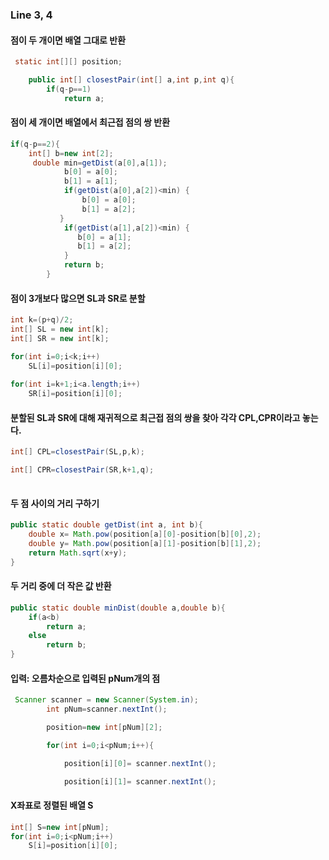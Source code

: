 ### Line 3, 4


#### 점이 두 개이면 배열 그대로 반환 

```java
 static int[][] position; 

    public int[] closestPair(int[] a,int p,int q){
   		if(q-p==1)	
        	return a;
```

#### 점이 세 개이면 배열에서 최근접 점의 쌍 반환	

```java
if(q-p==2){
	int[] b=new int[2];
	 double min=getDist(a[0],a[1]);
            b[0] = a[0];
            b[1] = a[1];
			if(getDist(a[0],a[2])<min) {
                b[0] = a[0];
                b[1] = a[2];
           }
            if(getDist(a[1],a[2])<min) {
               b[0] = a[1];
               b[1] = a[2];
            }
            return b;
        } 
```

#### 점이 3개보다 많으면 SL과 SR로 분할

```java
int k=(p+q)/2;
int[] SL = new int[k]; 
int[] SR = new int[k];

for(int i=0;i<k;i++)
	SL[i]=position[i][0];
	
for(int i=k+1;i<a.length;i++)
	SR[i]=position[i][0]; 
```

#### 분할된 SL과 SR에 대해 재귀적으로 최근접 점의 쌍을 찾아 각각 CPL,CPR이라고 놓는다.

```java
int[] CPL=closestPair(SL,p,k);

int[] CPR=closestPair(SR,k+1,q);
           
```

#### 두 점 사이의 거리 구하기

```java
public static double getDist(int a, int b){  
	double x= Math.pow(position[a][0]-position[b][0],2);
    double y= Math.pow(position[a][1]-position[b][1],2);
    return Math.sqrt(x+y);
} 
```

#### 두 거리 중에 더 작은 값 반환

```java
public static double minDist(double a,double b){
	if(a<b)
		return a;
    else
        return b;
}
```

#### 입력: 오름차순으로 입력된 pNum개의 점

```java
 Scanner scanner = new Scanner(System.in);
        int pNum=scanner.nextInt();

        position=new int[pNum][2];

        for(int i=0;i<pNum;i++){

            position[i][0]= scanner.nextInt();

            position[i][1]= scanner.nextInt();
```

#### X좌표로 정렬된 배열 S

```java
int[] S=new int[pNum];
for(int i=0;i<pNum;i++)
	S[i]=position[i][0];
```

​        
